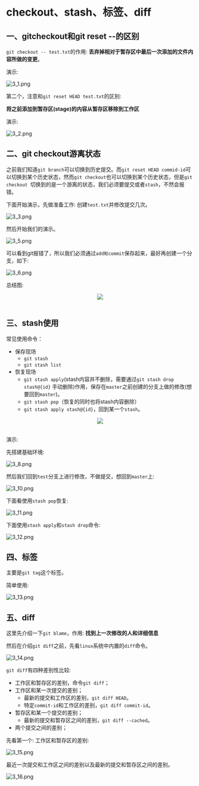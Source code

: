 # checkout、stash、标签、diff

## 一、gitcheckout和git reset --的区别

`git checkout -- test.txt`的作用: **丢弃掉相对于暂存区中最后一次添加的文件内容所做的变更**。

演示:

![3_1.png](images/3_1.png)

第二个，注意和`git reset HEAD test.txt`的区别:

**将之前添加到暂存区(stage)的内容从暂存区移除到工作区**

演示: 

![3_2.png](images/3_2.png)

## 二、git checkout游离状态

之前我们知道`git branch`可以切换到历史提交。而`git reset HEAD commid-id`可以切换到某个历史状态，然而`git checkout`也可以切换到某个历史状态，但是`git checkout `切换到的是一个游离的状态，我们必须要提交或者`stash`，不然会报错。

下面开始演示，先做准备工作: 创建`test.txt`并修改提交几次。

![3_3.png](images/3_3.png)

然后开始我们的演示。

![3_5.png](images/3_5.png)

可以看到git报错了，所以我们必须通过`add和commit`保存起来，最好再创建一个分支，如下:

![3_6.png](images/3_6.png)

总结图:

<div align="center"> <img src="images/3_4.png"></div><br>

## 三、stash使用

常见使用命令：

* 保存现场
  * `git stash`
  * `git stash list`
* 恢复现场
  * `git stash apply`(stash内容并不删除，需要通过`git stash drop stash@{id}` 手动删除)作用，保存在`master`之前创建的分支上做的修改(想要回到`master`)。
  * `git stash pop`（恢复的同时也将stash内容删除）
  * `git stash apply stash@{id}`，回到某一个`stash`。

<div align="center"><img src="images/3_7.png"></div><br>

演示: 

先搭建基础环境:

![3_8.png](images/3_9.png)

然后我们回到`test`分支上进行修改，不做提交，想回到`master`上:

![3_10.png](images/3_10.png)

下面看使用`stash pop`恢复:

![3_11.png](images/3_11.png)

下面使用`stash apply`和`stash drop`命令:

![3_12.png](images/3_12.png)

## 四、标签

主要是`git tag`这个标签。

简单使用: 

![3_13.png](images/3_13.png)

## 五、diff

这里先介绍一下`git blame`，作用: **找到上一次修改的人和详细信息**

然后在介绍`git diff`之前，先看`linux`系统中内置的`diff`命令。

![3_14.png](images/3_14.png)

`git diff`有四种差别性比较:

* 工作区和暂存区的差别，命令`git diff`；
* 工作区和某一次提交的差别；
  * 最新的提交和工作区的差别，`git diff HEAD`。
  * 特定`commit-id`和工作区的差别，`git diff commit-id`。
* 暂存区和某一个提交的差别；
  * 最新的提交和暂存区之间的差别，`git diff --cached`。
* 两个提交之间的差别；

先看第一个: 工作区和暂存区的差别:

![3_15.png](images/3_15.png)

最近一次提交和工作区之间的差别以及最新的提交和暂存区之间的差别。

![3_16.png](images/3_16.png)